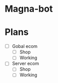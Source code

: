 # Magna-bot

# Plans

- [ ] Gobal ecom
    - [ ] Shop
    - [ ] Working

- [ ] Server ecom
    - [ ] Shop
    - [ ] Working